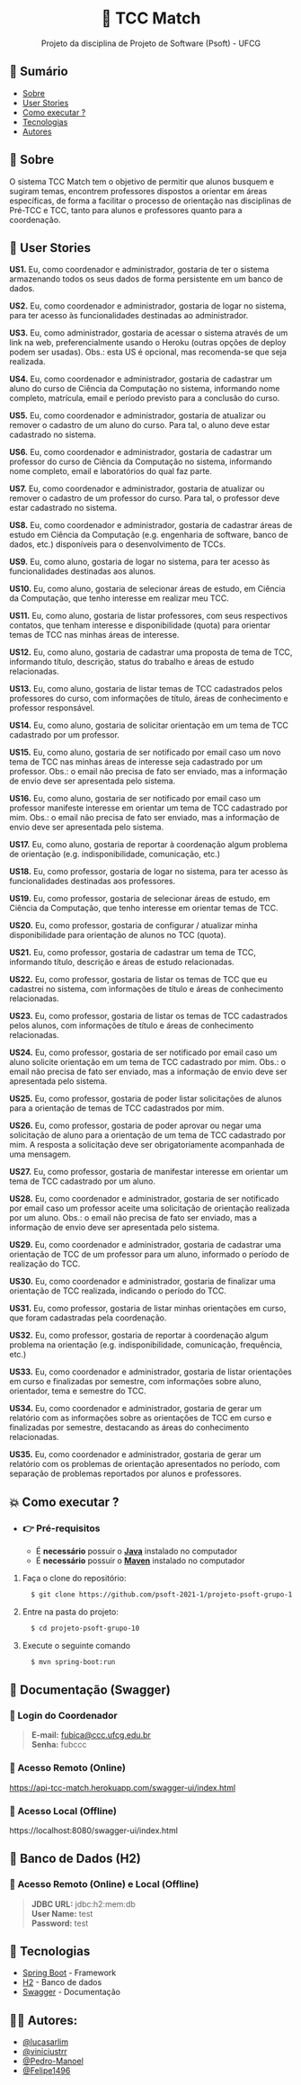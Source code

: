 <div align="center">
  <h1>📃 TCC Match</h1>
  <p>Projeto da disciplina de Projeto de Software (Psoft) - UFCG</p>
</div>

## 📑 Sumário

- [Sobre](#sobre)
- [User Stories](#userStories)
- [Como executar ?](#usage)
- [Tecnologias](#tecs)
- [Autores](#authors)

## 🔖 Sobre <a name = "sobre"></a>

O sistema TCC Match tem o objetivo de permitir que alunos busquem e sugiram temas, encontrem professores dispostos a orientar em áreas específicas, de forma a facilitar o processo de orientação nas disciplinas de Pré-TCC e TCC, tanto para alunos e professores quanto para a coordenação.

## 📒 User Stories <a name = "userStories"></a><br>

**US1.** Eu, como coordenador e administrador, gostaria de ter o sistema armazenando todos os seus dados de forma persistente em um banco de dados.

**US2.** Eu, como coordenador e administrador, gostaria de logar no sistema, para ter acesso às funcionalidades destinadas ao administrador. 

**US3.** Eu, como administrador, gostaria de acessar o sistema através de um link na web, preferencialmente usando o Heroku (outras opções de deploy podem ser usadas). Obs.: esta US é opcional, mas recomenda-se que seja realizada.

**US4.** Eu, como coordenador e administrador, gostaria de cadastrar um aluno do curso de Ciência da Computação no sistema, informando nome completo, matrícula, email e período previsto para a conclusão do curso.

**US5.** Eu, como coordenador e administrador, gostaria de atualizar ou remover o cadastro de um aluno do curso. Para tal, o aluno deve estar cadastrado no sistema.

**US6.** Eu, como coordenador e administrador, gostaria de cadastrar um professor do curso de Ciência da Computação no sistema, informando nome completo, email e laboratórios do qual faz parte.

**US7.** Eu, como coordenador e administrador, gostaria de atualizar ou remover o cadastro de um professor do curso. Para tal, o professor deve estar cadastrado no sistema.

**US8.** Eu, como coordenador e administrador, gostaria de cadastrar áreas de estudo em Ciência da Computação (e.g. engenharia de software, banco de dados, etc.) disponíveis para o desenvolvimento de TCCs.

**US9.** Eu, como aluno, gostaria de logar no sistema, para ter acesso às funcionalidades destinadas aos alunos.

**US10.** Eu, como aluno, gostaria de selecionar áreas de estudo, em Ciência da Computação, que tenho interesse em realizar meu TCC.

**US11.** Eu, como aluno, gostaria de listar professores, com seus respectivos contatos, que tenham interesse e disponibilidade (quota) para orientar temas de TCC nas minhas áreas de interesse. 

**US12.** Eu, como aluno, gostaria de cadastrar uma proposta de tema de TCC, informando título, descrição, status do trabalho e áreas de estudo relacionadas.

**US13.** Eu, como aluno, gostaria de listar temas de TCC cadastrados pelos professores do curso, com informações de título, áreas de conhecimento e professor responsável.

**US14.** Eu, como aluno, gostaria de solicitar orientação em um tema de TCC cadastrado por um professor.

**US15.** Eu, como aluno, gostaria de ser notificado por email caso um novo tema de TCC nas minhas áreas de interesse seja cadastrado por um professor. Obs.: o email não precisa de fato ser enviado, mas a informação de envio deve ser apresentada pelo sistema.

**US16.** Eu, como aluno, gostaria de ser notificado por email caso um professor manifeste interesse em orientar um tema de TCC cadastrado por mim. Obs.: o email não precisa de fato ser enviado, mas a informação de envio deve ser apresentada pelo sistema.

**US17.** Eu, como aluno, gostaria de reportar à coordenação algum problema de orientação (e.g. indisponibilidade, comunicação, etc.)

**US18.** Eu, como professor, gostaria de logar no sistema, para ter acesso às funcionalidades destinadas aos professores.

**US19.** Eu, como professor, gostaria de selecionar áreas de estudo, em Ciência da Computação, que tenho interesse em orientar temas de TCC.

**US20.** Eu, como professor, gostaria de configurar / atualizar minha disponibilidade para orientação de alunos no TCC (quota).

**US21.** Eu, como professor, gostaria de cadastrar um tema de TCC, informando título, descrição e áreas de estudo relacionadas.

**US22.** Eu, como professor, gostaria de listar os temas de TCC que eu cadastrei no sistema, com informações de título e áreas de conhecimento relacionadas.

**US23.** Eu, como professor, gostaria de listar os temas de TCC cadastrados pelos alunos, com informações de título e áreas de conhecimento relacionadas.

**US24.** Eu, como professor, gostaria de ser notificado por email caso um aluno solicite orientação em um tema de TCC cadastrado por mim. Obs.: o email não precisa de fato ser enviado, mas a informação de envio deve ser apresentada pelo sistema.

**US25.** Eu, como professor, gostaria de poder listar solicitações de alunos para a orientação de temas de TCC cadastrados por mim.

**US26.** Eu, como professor, gostaria de poder aprovar ou negar uma solicitação de aluno para a orientação de um tema de TCC cadastrado por mim. A resposta a solicitação deve ser obrigatoriamente acompanhada de uma mensagem.

**US27.** Eu, como professor, gostaria de manifestar interesse em orientar um tema de TCC cadastrado por um aluno.

**US28.** Eu, como coordenador e administrador, gostaria de ser notificado por email caso um professor aceite uma solicitação de orientação realizada por um aluno. Obs.: o email não precisa de fato ser enviado, mas a informação de envio deve ser apresentada pelo sistema.

**US29.** Eu, como coordenador e administrador, gostaria de cadastrar uma orientação de TCC de um professor para um aluno, informado o período de realização do TCC.

**US30.** Eu, como coordenador e administrador, gostaria de finalizar uma orientação de TCC realizada, indicando o período do TCC.

**US31.** Eu, como professor, gostaria de listar minhas orientações em curso, que foram cadastradas pela coordenação.

**US32.** Eu, como professor, gostaria de reportar à coordenação algum problema na orientação (e.g. indisponibilidade, comunicação, frequência, etc.)

**US33.** Eu, como coordenador e administrador, gostaria de listar orientações em curso e finalizadas por semestre, com informações sobre aluno, orientador, tema e semestre do TCC.

**US34.** Eu, como coordenador e administrador, gostaria de gerar um relatório com as informações sobre as orientações de TCC em curso e finalizadas por semestre, destacando as áreas do conhecimento relacionadas.

**US35.** Eu, como coordenador e administrador, gostaria de gerar um relatório com os problemas de orientação apresentados no período, com separação de problemas reportados por alunos e professores.

## 💥 Como executar ? <a name="usage"></a>

- ### 👉 **Pré-requisitos**

  - É **necessário** possuir o **[Java](https://www.oracle.com/java/technologies/downloads//)** instalado no computador
  - É **necessário** possuir o **[Maven](https://maven.apache.org/install.html)** instalado no computador

1. Faça o clone do repositório:
	```sh
	  $ git clone https://github.com/psoft-2021-1/projeto-psoft-grupo-10.git
	```

2. Entre na pasta do projeto:
	```sh
	  $ cd projeto-psoft-grupo-10
	```
3. Execute o seguinte comando
	```sh
	  $ mvn spring-boot:run 
	```	

## 📗 Documentação (Swagger)

### 🔑 Login do Coordenador
> **E-mail:** fubica@ccc.ufcg.edu.br <br/> **Senha:** fubccc

### 🔗 Acesso Remoto (Online)
https://api-tcc-match.herokuapp.com/swagger-ui/index.html

### 🔗 Acesso Local (Offline)
https://localhost:8080/swagger-ui/index.html

## 🎲 Banco de Dados (H2)

### 🔗 Acesso Remoto (Online) e Local (Offline) 
> **JDBC URL:** jdbc:h2:mem:db <br/> **User Name:** test <br/> **Password:** test

## 🚀 Tecnologias <a name="tecs"></a>

- [Spring Boot](https://spring.io/projects/spring-boot) - Framework 
- [H2](https://www.h2database.com/html/main.html) - Banco de dados
- [Swagger](https://swagger.io/) - Documentação

## 🙆‍♀️ Autores: <a name= "authors"></a>

- [@lucasarlim](https://github.com/lucasarlim)
- [@viniciustrr](https://github.com/viniciustrr)
- [@Pedro-Manoel](https://github.com/Pedro-Manoel)
- [@Felipe1496](https://github.com/Felipe1496)

